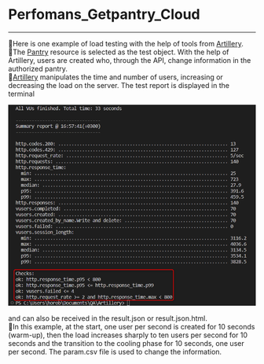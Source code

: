 # Perfomans_Getpantry_Cloud

_______
  :small_orange_diamond:Here is one example of load testing with the help of tools from [Artillery](https://www.artillery.io/).      
  :small_orange_diamond:The [Pantry](https://getpantry.cloud/) resource is selected as the test object. With the help of Artillery, users are created who, through the API, change information in the authorized pantry.     
  :small_orange_diamond:[Artillery](https://www.artillery.io/) manipulates the time and number of users, increasing or decreasing the load on the server. The test report is displayed in the terminal        
          
  ![imag](https://github.com/Horobird/Perfomans_Getpantry_Cloud/blob/main/img.png)
  
  and can also be received in the result.json or result.json.html.      
 :small_orange_diamond:In this example, at the start, one user per second is created for 10 seconds (warm-up), then the load increases sharply to ten users per second for 10 seconds and the transition to the cooling phase for 10 seconds, one user per second. The param.csv file is used to change the information.
